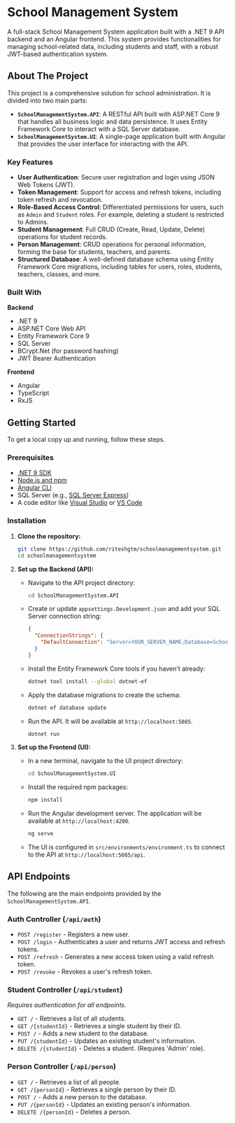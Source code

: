 # School Management System

A full-stack School Management System application built with a .NET 9 API backend and an Angular frontend. This system provides functionalities for managing school-related data, including students and staff, with a robust JWT-based authentication system.

## About The Project

This project is a comprehensive solution for school administration. It is divided into two main parts:

*   **`SchoolManagementSystem.API`**: A RESTful API built with ASP.NET Core 9 that handles all business logic and data persistence. It uses Entity Framework Core to interact with a SQL Server database.
*   **`SchoolManagementSystem.UI`**: A single-page application built with Angular that provides the user interface for interacting with the API.

### Key Features

*   **User Authentication**: Secure user registration and login using JSON Web Tokens (JWT).
*   **Token Management**: Support for access and refresh tokens, including token refresh and revocation.
*   **Role-Based Access Control**: Differentiated permissions for users, such as `Admin` and `Student` roles. For example, deleting a student is restricted to Admins.
*   **Student Management**: Full CRUD (Create, Read, Update, Delete) operations for student records.
*   **Person Management**: CRUD operations for personal information, forming the base for students, teachers, and parents.
*   **Structured Database**: A well-defined database schema using Entity Framework Core migrations, including tables for users, roles, students, teachers, classes, and more.

### Built With

**Backend**
*   .NET 9
*   ASP.NET Core Web API
*   Entity Framework Core 9
*   SQL Server
*   BCrypt.Net (for password hashing)
*   JWT Bearer Authentication

**Frontend**
*   Angular
*   TypeScript
*   RxJS

## Getting Started

To get a local copy up and running, follow these steps.

### Prerequisites

*   [.NET 9 SDK](https://dotnet.microsoft.com/download/dotnet/9.0)
*   [Node.js and npm](https://nodejs.org/en/)
*   [Angular CLI](https://angular.dev/tools/cli)
*   SQL Server (e.g., [SQL Server Express](https://www.microsoft.com/en-us/sql-server/sql-server-downloads))
*   A code editor like [Visual Studio](https://visualstudio.microsoft.com/) or [VS Code](https://code.visualstudio.com/)

### Installation

1.  **Clone the repository:**
    ```sh
    git clone https://github.com/riteshgtm/schoolmanagementsystem.git
    cd schoolmanagementsystem
    ```

2.  **Set up the Backend (API):**
    *   Navigate to the API project directory:
        ```sh
        cd SchoolManagementSystem.API
        ```
    *   Create or update `appsettings.Development.json` and add your SQL Server connection string:
        ```json
        {
          "ConnectionStrings": {
            "DefaultConnection": "Server=YOUR_SERVER_NAME;Database=SchoolDb;Trusted_Connection=True;MultipleActiveResultSets=true;Encrypt=False"
          }
        }
        ```
    *   Install the Entity Framework Core tools if you haven't already:
        ```sh
        dotnet tool install --global dotnet-ef
        ```
    *   Apply the database migrations to create the schema:
        ```sh
        dotnet ef database update
        ```
    *   Run the API. It will be available at `http://localhost:5085`.
        ```sh
        dotnet run
        ```

3.  **Set up the Frontend (UI):**
    *   In a new terminal, navigate to the UI project directory:
        ```sh
        cd SchoolManagementSystem.UI
        ```
    *   Install the required npm packages:
        ```sh
        npm install
        ```
    *   Run the Angular development server. The application will be available at `http://localhost:4200`.
        ```sh
        ng serve
        ```
    *   The UI is configured in `src/environments/environment.ts` to connect to the API at `http://localhost:5085/api`.


## API Endpoints

The following are the main endpoints provided by the `SchoolManagementSystem.API`.

### Auth Controller (`/api/auth`)

*   `POST /register` - Registers a new user.
*   `POST /login` - Authenticates a user and returns JWT access and refresh tokens.
*   `POST /refresh` - Generates a new access token using a valid refresh token.
*   `POST /revoke` - Revokes a user's refresh token.

### Student Controller (`/api/student`)
_Requires authentication for all endpoints._

*   `GET /` - Retrieves a list of all students.
*   `GET /{studentId}` - Retrieves a single student by their ID.
*   `POST /` - Adds a new student to the database.
*   `PUT /{studentId}` - Updates an existing student's information.
*   `DELETE /{studentId}` - Deletes a student. (Requires 'Admin' role).

### Person Controller (`/api/person`)

*   `GET /` - Retrieves a list of all people.
*   `GET /{personId}` - Retrieves a single person by their ID.
*   `POST /` - Adds a new person to the database.
*   `PUT /{personId}` - Updates an existing person's information.
*   `DELETE /{personId}` - Deletes a person.
